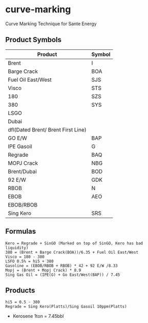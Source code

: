 # curve-marking

Curve Marking Technique for Sante Energy

## Product Symbols

| Product                            | Symbol |
| ---------------------------------- | ------ |
| Brent                              | I      |
| Barge Crack                        | BOA    |
| Fuel Oil East/West                 | SJS    |
| Visco                              | STS    |
| 180                                | SZS    |
| 380                                | SYS    |
| LSGO                               |        |
| Dubai                              |        |
| dfl(Dated Brent/ Brent First Line) |        |
| GO E/W                             | BAP    |
| IPE Gasoil                         | G      |
| Regrade                            | BAQ    |
| MOPJ Crack                         | NBG    |
| Brent/Dubai                        | BOD    |
| 92 E/W                             | GDK    |
| RBOB                               | N      |
| EBOB                               | AEO    |
| EBOB/RBOB                          |        |
| Sing Kero                          | SRS    |

## Formulas

```
Kero = Regrade + SinGO (Marked on top of SinGO, Kero has bad liquidity)
380 = (Brent + Barge Crack(BOA))/6.35 + Fuel Oil East/West
Visco = 180 - 380
LSFO 0.5% = hi5 + 380
Gasoline = (EBOB/RBOB + RBOB) * 42 + 92 E/W /8.33
Mopj = (Brent + Mopj Crack) * 8.9
Sing Gas Oil = (IPE(G) + Go East/West(BAP)) / 7.45
```

## Products

```
hi5 = 0.5 - 380
Regrade = Sing Kero(Platts)/Sing Gasoil 10ppm(Platts)
```
- Kerosene 1ton = 7.45bbl
